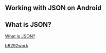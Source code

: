## Working with JSON on Android
## What is JSON?
[What is JSON?](https://www.youtube.com/watch?v=0IoG-mSvWSo&list=PLrnPJCHvNZuBdsuDMl3I-EOEOnCh6JNF3&index=1)  
  
[b6292work](b6294code.md)  